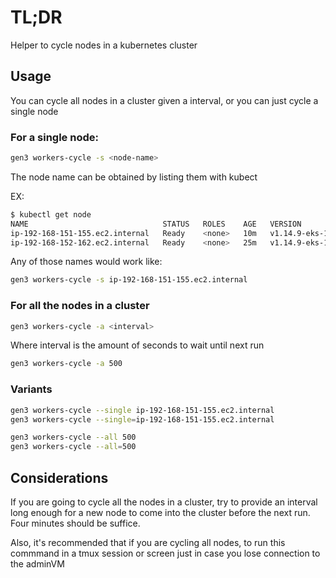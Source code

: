 # TL;DR

Helper to cycle nodes in a kubernetes cluster

## Usage

You can cycle all nodes in a cluster given a interval, or you can just cycle a single node

### For a single node:

```bash
gen3 workers-cycle -s <node-name>
```

The node name can be obtained by listing them with kubect

EX:
```bash
$ kubectl get node
NAME                              STATUS   ROLES    AGE   VERSION
ip-192-168-151-155.ec2.internal   Ready    <none>   10m   v1.14.9-eks-1f0ca9
ip-192-168-152-162.ec2.internal   Ready    <none>   25m   v1.14.9-eks-1f0ca9
```

Any of those names would work like:

```bash
gen3 workers-cycle -s ip-192-168-151-155.ec2.internal
```


### For all the nodes in a cluster

```bash
gen3 workers-cycle -a <interval>
```

Where interval is the amount of seconds to wait until next run

```bash
gen3 workers-cycle -a 500
```



### Variants

```bash
gen3 workers-cycle --single ip-192-168-151-155.ec2.internal
gen3 workers-cycle --single=ip-192-168-151-155.ec2.internal
```

```bash
gen3 workers-cycle --all 500
gen3 workers-cycle --all=500
```


## Considerations

If you are going to cycle all the nodes in a cluster, try to provide an interval long enough for a new node to come into the cluster before the next run. Four minutes should be suffice.

Also, it's recommended that if you are cycling all nodes, to run this commmand in a tmux session or screen just in case you lose connection to the adminVM




 
